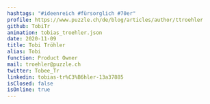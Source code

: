 ```yaml
---
hashtags: "#ideenreich #fürsorglich #70er"
profile: https://www.puzzle.ch/de/blog/articles/author/ttroehler
github: TobiTr
animation: tobias_troehler.json
date: 2020-11-09
title: Tobi Tröhler
alias: Tobi
function: Product Owner
mail: troehler@puzzle.ch
twitter: Tobee_Tr
linkedin: tobias-tr%C3%B6hler-13a37885
isClosed: false
isOnline: true
---
```

